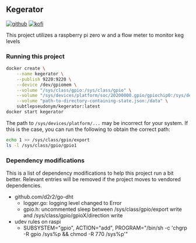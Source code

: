 ## Kegerator

[![github](https://img.shields.io/github/v/tag/subtlepseudonym/kegerator?logo=github&sort=semver)](https://github.com/subtlepseudonym/kegerator/tags) [![kofi](https://img.shields.io/badge/ko--fi-Support%20me%20-hotpink?logo=kofi&logoColor=white)](https://ko-fi.com/subtlepseudonym)

This project utilizes a raspberry pi zero w and a flow meter to monitor keg levels 

### Running this project
```bash
docker create \
	--name kegerator \
	--publish 9220:9220 \
	--device /dev/gpiomem \
	--volume "/sys/class/gpio:/sys/class/gpio" \
	--volume "/sys/devices/platform/soc/20200000.gpio/gpiochip0:/sys/devices/platform/soc/20200000.gpio/gpiochip0" \
	--volume "path-to-directory-containing-state.json:/data" \
	subtlepseudonym/kegerator:latest
docker start kegerator
```

The path to `/sys/devices/platform/...` may be incorrect for your system. If this is the case, you can run the following to obtain the correct path:
```bash
echo 1 >> /sys/class/gpio/export
ls -l /sys/class/gpio/gpio1
```

### Dependency modifications
This is a list of dependency modifications to help this project run a bit better. Relevant entries will be removed if the project moves to vendored dependencies.

- github.com/d2r2/go-dht
	- logger.go: logging level changed to Error
	- gpio.h: uncommented sleep between /sys/class/gpio/export write and /sys/class/gpio/gpioX/direction write
- udev rules on raspi
	- SUBSYSTEM="gpio", ACTION="add", PROGRAM="/bin/sh -c 'chgrp -R gpio /sys%p && chmod -R 770 /sys%p'"
